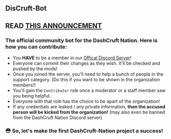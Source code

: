 ## DisCruft-Bot
## READ [THIS ANNOUNCEMENT](https://discord.com/channels/644764850706448384/660623947620155423/823783669575581697)
### The official community bot for the DashCruft Nation. Here is how you can contribute:
- You **HAVE** to be a member in our [Offical Discord Server](https://dashcruft.com/discord)!
- Everyone can commit their changes as they wish. It'll be checked and pushed by the mods!
- Once you joined the server, you'll need to help a bunch of people in the support category. (Do this if you want to be shown in the organization members!)
- You'll gain the `Contributor` role once a moderator or a staff member saw you being helpful.
- Everyone with that role has the choice to be apart of the organization!
- If any credentials are leaked / any private information, **then the accused person will be kicked from the organization!** (may also even be banned from the DashCruft Nation Discord server)

### 😳 So, let's make the first DashCruft-Nation project a success!
